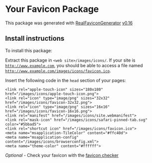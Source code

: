 # Your Favicon Package

This package was generated with [RealFaviconGenerator](https://realfavicongenerator.net/) [v0.16](https://realfavicongenerator.net/change_log#v0.16)

## Install instructions

To install this package:

Extract this package in <code>&lt;web site&gt;/images/icons/</code>. If your site is <code>http://www.example.com</code>, you should be able to access a file named <code>http://www.example.com/images/icons/favicon.ico</code>.

Insert the following code in the `head` section of your pages:

    <link rel="apple-touch-icon" sizes="180x180" href="/images/icons/apple-touch-icon.png">
    <link rel="icon" type="image/png" sizes="32x32" href="/images/icons/favicon-32x32.png">
    <link rel="icon" type="image/png" sizes="16x16" href="/images/icons/favicon-16x16.png">
    <link rel="manifest" href="/images/icons/site.webmanifest">
    <link rel="mask-icon" href="/images/icons/safari-pinned-tab.svg" color="#5bbad5">
    <link rel="shortcut icon" href="/images/icons/favicon.ico">
    <meta name="msapplication-TileColor" content="#ffc40d">
    <meta name="msapplication-config" content="/images/icons/browserconfig.xml">
    <meta name="theme-color" content="#ffffff">

*Optional* - Check your favicon with the [favicon checker](https://realfavicongenerator.net/favicon_checker)